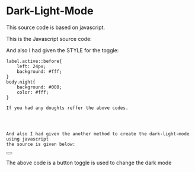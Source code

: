 # Dark-Light-Mode
This source code is based on javascript.

This is the Javascript source code:

<script>
    var content = document.getElementsByTagName("body")[0];
    var darkMode = document.getElementById("dark-change");
    darkMode.addEventListener('click',function() {
        darkMode.classList.toggle('active')
        content.classList.toggle('night')
    })
    
</script>

And also I had given the STYLE for the toggle:

    label.active::before{
        left: 24px;
        background: #fff;
    }
    body.night{
        background: #000;
        color: #fff;
    }
    
    If you had any doughts reffer the above codes.
    
    
    
    
    And also I had given the another method to create the dark-light-mode using javascript
    the source is given below:
    
    
 <button onclick="dark()"></button>

<script>
function dark() {
   var element = document.body;
   element.classList.toggle("dark-mode");
}
</script>

The above code is a button toggle is used to change the dark mode 
